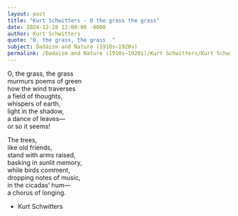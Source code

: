 ```yaml
---
layout: post
title: "Kurt Schwitters - O the grass the grass"
date: 2024-12-28 12:00:00 -0000
author: Kurt Schwitters
quote: "O, the grass, the grass  "
subject: Dadaism and Nature (1910s–1920s)
permalink: /Dadaism and Nature (1910s–1920s)/Kurt Schwitters/Kurt Schwitters - O the grass the grass
---
```


O, the grass, the grass  
murmurs poems of green  
how the wind traverses  
a field of thoughts,  
whispers of earth,  
light in the shadow,  
a dance of leaves—  
or so it seems!  

The trees,  
like old friends,  
stand with arms raised,  
basking in sunlit memory,  
while birds comment,  
dropping notes of music,  
in the cicadas’ hum—  
a chorus of longing.

- Kurt Schwitters
